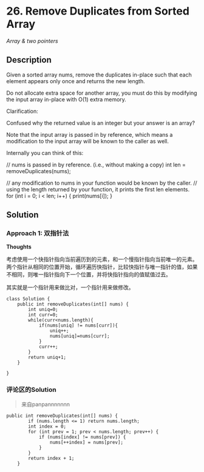 # 26. Remove Duplicates from Sorted Array

*Array & two pointers*


## Description
Given a sorted array nums, remove the duplicates in-place such that each element appears only once and returns the new length.

Do not allocate extra space for another array, you must do this by modifying the input array in-place with O(1) extra memory.

Clarification:

Confused why the returned value is an integer but your answer is an array?

Note that the input array is passed in by reference, which means a modification to the input array will be known to the caller as well.

Internally you can think of this:

// nums is passed in by reference. (i.e., without making a copy)
int len = removeDuplicates(nums);

// any modification to nums in your function would be known by the caller.
// using the length returned by your function, it prints the first len elements.
for (int i = 0; i < len; i++) {
    print(nums[i]);
}

## Solution

### Approach 1: 双指针法

**Thoughts**

考虑使用一个快指针指向当前遍历到的元素，和一个慢指针指向当前唯一的元素。两个指针从相同的位置开始，循环遍历快指针，比较快指针与唯一指针的值，如果不相同，则唯一指针指向下一个位置，并将快指针指向的值赋值过去。

其实就是一个指针用来做比对，一个指针用来做修改。

```
class Solution {
    public int removeDuplicates(int[] nums) {
        int uniq=0;
        int curr=0;
        while(curr<nums.length){
            if(nums[uniq] != nums[curr]){
                uniq++;
                nums[uniq]=nums[curr];
            }
            curr++;
        }
        return uniq+1;
    }

}

```

### 评论区的Solution

> 来自panpannnnnnn

```
public int removeDuplicates(int[] nums) {
        if (nums.length <= 1) return nums.length;
        int index = 0;
        for (int prev = 1; prev < nums.length; prev++) {
            if (nums[index] != nums[prev]) {
                nums[++index] = nums[prev];
            }
        }
        return index + 1;
    }
```
